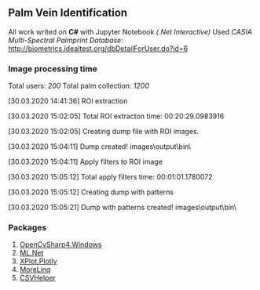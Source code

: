 ## Palm Vein Identification 

All work writed on **C#** with Jupyter Notebook *(.Net Interactive)*
Used *CASIA Multi-Spectral Palmprint Database*: http://biometrics.idealtest.org/dbDetailForUser.do?id=6

### Image processing time

Total users: *200*
Total palm collection: *1200*

[30.03.2020 14:41:36] ROI extraction

[30.03.2020 15:02:05] Total ROI extracton time: 00:20:29.0983916

[30.03.2020 15:02:05] Creating dump file with ROI images.

[30.03.2020 15:04:11] Dump created! images\output\bin\

[30.03.2020 15:04:11] Apply filters to ROI image

[30.03.2020 15:05:12] Total apply filters time: 00:01:01.1780072

[30.03.2020 15:05:12] Creating dump with patterns

[30.03.2020 15:05:21] Dump with patterns created! images\output\bin\

### Packages
	
1. [OpenCvSharp4.Windows](https://github.com/shimat/opencvsharp)
2. [ML.Net](https://github.com/dotnet/machinelearning)
3. [XPlot.Plotly](https://github.com/fslaborg/XPlot)
4. [MoreLinq](https://morelinq.github.io/)
5. [CSVHelper](https://joshclose.github.io/CsvHelper/)
